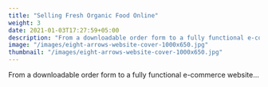 ```yaml
---
title: "Selling Fresh Organic Food Online"
weight: 3
date: 2021-01-03T17:27:59+05:00
description: "From a downloadable order form to a fully functional e-commerce website..."
image: "/images/eight-arrows-website-cover-1000x650.jpg"
thumbnail: "/images/eight-arrows-website-cover-1000x650.jpg"
---
```


From a downloadable order form to a fully functional e-commerce website...